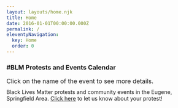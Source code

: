 ```yaml
---
layout: layouts/home.njk
title: Home
date: 2016-01-01T00:00:00.000Z
permalink: /
eleventyNavigation:
  key: Home
  order: 0
---
```



### #BLM Protests and Events Calendar
<!-- <div class="btr-image" style="background-image: url('/static/img/blm-kids.jpg');"></div> -->
<div style="font-size: 12pt">Click on the name of the event to see more details.</div>
<div id="calendar" class="fc fc-ltr fc-unthemed" style="margin: 10px 0;"></div>
<!-- <iframe src="https://calendar.google.com/calendar/embed?height=600&amp;wkst=1&amp;bgcolor=%23ffffff&amp;ctz=America%2FLos_Angeles&amp;src=b2htZGIyMHFxdmZrazlnajUzdGdpNzNzdGtAZ3JvdXAuY2FsZW5kYXIuZ29vZ2xlLmNvbQ&amp;color=%239E69AF&amp;mode=AGENDA&amp;showPrint=0&amp;showNav=0&amp;showTitle=0&amp;showDate=0&amp;showTabs=1&amp;showCalendars=0&amp;showTz=0" width="300" height="600" style="width: 100%; min-height: 500px; max-height: 75vh;" frameborder="0" scrolling="no"></iframe> -->
<div>Black Lives Matter protests and community events in the Eugene, Springfield Area. <a href="/contact/">Click here</a> to let us know about your protest!</div>
